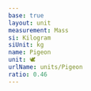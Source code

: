 ```yaml
---
base: true
layout: unit
measurement: Mass
si: Kilogram
siUnit: kg
name: Pigeon
unit: 🕊️
urlName: units/Pigeon
ratio: 0.46
---
```

